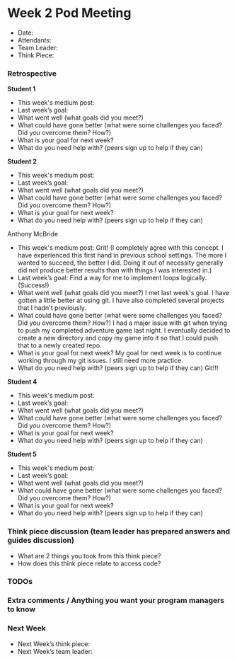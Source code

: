 # Week 2 Pod Meeting

* Date:
* Attendants:
* Team Leader:
* Think Piece:

### Retrospective

**Student 1**

* This week's medium post:
* Last week’s goal:
* What went well (what goals did you meet?)
* What could have gone better (what were some challenges you faced? Did you overcome them? How?)
* What is your goal for next week?
* What do you need help with? (peers sign up to help if they can)

**Student 2**

* This week's medium post:
* Last week’s goal:
* What went well (what goals did you meet?)
* What could have gone better (what were some challenges you faced? Did you overcome them? How?)
* What is your goal for next week?
* What do you need help with? (peers sign up to help if they can)

Anthony McBride

* This week's medium post: Grit! (I completely agree with this concept. I have experienced this first hand in previous school settings. The more I wanted to succeed, the better I did. Doing it out of necessity generally did not produce better results than with things I was interested in.)
* Last week’s goal: Find a way for me to implement loops logically. (Success!)
* What went well (what goals did you meet?) I met last week's goal. I have gotten a little better at using git. I have also completed several projects that I hadn't previously.
* What could have gone better (what were some challenges you faced? Did you overcome them? How?) I had a major issue with git when trying to push my completed adventure game last night. I eventually decided to create a new directory and copy my game into it so that I could push that to a newly created repo.
* What is your goal for next week? My goal for next week is to continue working through my git issues. I still need more practice.
* What do you need help with? (peers sign up to help if they can) Git!!!

**Student 4**

* This week's medium post:
* Last week’s goal:
* What went well (what goals did you meet?)
* What could have gone better (what were some challenges you faced? Did you overcome them? How?)
* What is your goal for next week?
* What do you need help with? (peers sign up to help if they can)

**Student 5**

* This week's medium post:
* Last week’s goal:
* What went well (what goals did you meet?)
* What could have gone better (what were some challenges you faced? Did you overcome them? How?)
* What is your goal for next week?
* What do you need help with? (peers sign up to help if they can)

### Think piece discussion (team leader has prepared answers and guides discussion)

* What are 2 things you took from this think piece?
* How does this think piece relate to access code?

### TODOs

### Extra comments / Anything you want your program managers to know

### Next Week

* Next Week’s think piece:
* Next Week’s team leader:

